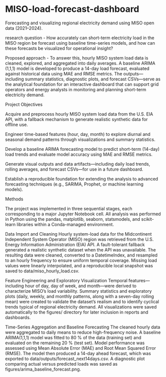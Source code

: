 # MISO-load-forecast-dashboard
Forecasting and visualizing regional electricity demand using MISO open data (2021–2024).

research question - How accurately can short-term electricity load in the MISO region be forecast using baseline time-series models, and how can these forecasts be visualized for operational insight?

Proposed approach - To answer this, hourly MISO system load data is cleaned, explored, and aggregated into daily averages. A baseline ARIMA (1,1,1) model is developed to produce a 14-day load forecast, evaluated against historical data using MAE and RMSE metrics. The outputs—including summary statistics, diagnostic plots, and forecast CSVs—serve as the analytical foundation for an interactive dashboard that can support grid operators and energy analysts in monitoring and planning short-term electricity demand.

Project Objectives

Acquire and preprocess hourly MISO system load data from the U.S. EIA API, with a fallback mechanism to generate realistic synthetic data for offline use.

Engineer time-based features (hour, day, month) to explore diurnal and seasonal demand patterns through visualizations and summary statistics.

Develop a baseline ARIMA forecasting model to predict short-term (14-day) load trends and evaluate model accuracy using MAE and RMSE metrics.

Generate visual outputs and data artifacts—including daily load trends, rolling averages, and forecast CSVs—for use in a future dashboard.

Establish a reproducible foundation for extending the analysis to advanced forecasting techniques (e.g., SARIMA, Prophet, or machine learning models).

Methods

The project was implemented in three sequential stages, each corresponding to a major Jupyter Notebook cell. All analysis was performed in Python using the pandas, matplotlib, seaborn, statsmodels, and scikit-learn libraries within a Conda-managed environment.

Data Import and Cleaning
Hourly system-load data for the Midcontinent Independent System Operator (MISO) region was retrieved from the U.S. Energy Information Administration (EIA) API. A fault-tolerant fallback generated a realistic synthetic dataset when the API was unavailable. The resulting data were cleaned, converted to a DatetimeIndex, and resampled to an hourly frequency to ensure uniform temporal coverage. Missing load values were linearly interpolated, and a reproducible local snapshot was saved to data/miso_hourly_load.csv.

Feature Engineering and Exploratory Visualization
Temporal features—including hour of day, day of week, and month—were derived to characterize MISO’s load variability. Summary statistics and exploratory plots (daily, weekly, and monthly patterns, along with a seven-day rolling mean) were created to validate the dataset’s realism and to identify cyclical trends typical of regional electricity demand. All visualizations were saved automatically to the figures/ directory for later inclusion in reports and dashboards.

Time-Series Aggregation and Baseline Forecasting
The cleaned hourly data were aggregated to daily means to reduce high-frequency noise. A baseline ARIMA(1,1,1) model was fitted to 80 % of the data (training set) and evaluated on the remaining 20 % (test set). Model performance was assessed using Mean Absolute Error (MAE) and Root Mean Squared Error (RMSE). The model then produced a 14-day ahead forecast, which was exported to data/outputs/forecast_next14days.csv. A diagnostic plot comparing actual versus predicted loads was saved as figures/arima_baseline_forecast.png.
